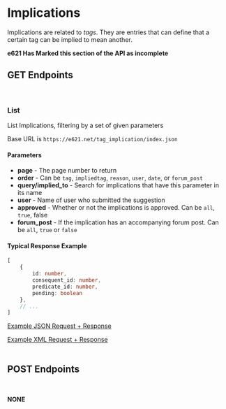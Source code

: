 # Implications

Implications are related to _tags_. They are entries that can define that a certain tag can be implied to mean another.

**e621 Has Marked this section of the API as incomplete**


## GET Endpoints
</br>

### List

List Implications, filtering by a set of given parameters

Base URL is `https://e621.net/tag_implication/index.json`

#### Parameters

- **page** - The page number to return
- **order** - Can be `tag`, `impliedtag`, `reason`, `user`, `date`, or `forum_post`
- **query/implied_to** - Search for implications that have this parameter in its name
- **user** - Name of user who submitted the suggestion
- **approved** - Whether or not the implications is approved. Can be `all`, `true`, false
- **forum_post** - If the implication has an accompanying forum post. Can be `all`, `true` or `false`

#### Typical Response Example

```typescript
[
    {
        id: number,
        consequent_id: number,
        predicate_id: number,
        pending: boolean
    },
    // ...
]
```

[Example JSON Request + Response](https://e621.net/tag_implication/index.json?implied_to=feline&approved=true)

[Example XML Request + Response](https://e621.net/tag_implication/index.xml?implied_to=feline&approved=true)
</br>
</br>

## POST Endpoints
</br>

**NONE**